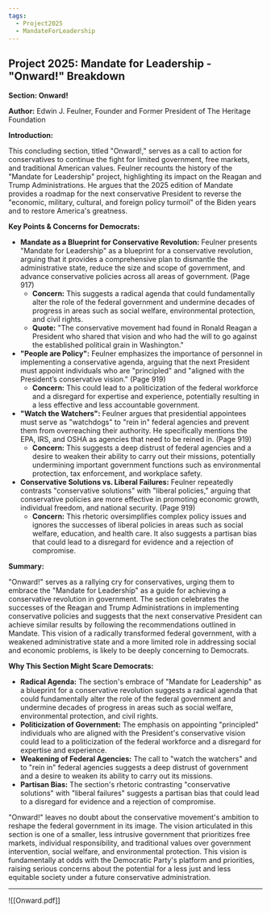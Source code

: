 ```yaml
---
tags:
  - Project2025
  - MandateForLeadership
---
```

## Project 2025: Mandate for Leadership - "Onward!" Breakdown

**Section: Onward!**

**Author:** Edwin J. Feulner, Founder and Former President of The Heritage Foundation

**Introduction:**

This concluding section, titled "Onward!," serves as a call to action for conservatives to continue the fight for limited government, free markets, and traditional American values. Feulner recounts the history of the "Mandate for Leadership" project, highlighting its impact on the Reagan and Trump Administrations. He argues that the 2025 edition of Mandate provides a roadmap for the next conservative President to reverse the "economic, military, cultural, and foreign policy turmoil" of the Biden years and to restore America's greatness.

**Key Points & Concerns for Democrats:**

* **Mandate as a Blueprint for Conservative Revolution:** Feulner presents "Mandate for Leadership" as a blueprint for a conservative revolution, arguing that it provides a comprehensive plan to dismantle the administrative state, reduce the size and scope of government, and advance conservative policies across all areas of government. (Page 917)
    * **Concern:** This suggests a radical agenda that could fundamentally alter the role of the federal government and undermine decades of progress in areas such as social welfare, environmental protection, and civil rights.
    * **Quote:** "The conservative movement had found in Ronald Reagan a President who shared that vision and who had the will to go against the established political grain in Washington."
* **"People are Policy":** Feulner emphasizes the importance of personnel in implementing a conservative agenda, arguing that the next President must appoint individuals who are "principled" and "aligned with the President’s conservative vision." (Page 919)
    * **Concern:** This could lead to a politicization of the federal workforce and a disregard for expertise and experience, potentially resulting in a less effective and less accountable government.
* **"Watch the Watchers":** Feulner argues that presidential appointees must serve as "watchdogs" to "rein in" federal agencies and prevent them from overreaching their authority. He specifically mentions the EPA, IRS, and OSHA as agencies that need to be reined in. (Page 919)
    * **Concern:** This suggests a deep distrust of federal agencies and a desire to weaken their ability to carry out their missions, potentially undermining important government functions such as environmental protection, tax enforcement, and workplace safety.
* **Conservative Solutions vs. Liberal Failures:** Feulner repeatedly contrasts "conservative solutions" with "liberal policies," arguing that conservative policies are more effective in promoting economic growth, individual freedom, and national security. (Page 919)
    * **Concern:** This rhetoric oversimplifies complex policy issues and ignores the successes of liberal policies in areas such as social welfare, education, and health care. It also suggests a partisan bias that could lead to a disregard for evidence and a rejection of compromise.

**Summary:**

"Onward!" serves as a rallying cry for conservatives, urging them to embrace the "Mandate for Leadership" as a guide for achieving a conservative revolution in government. The section celebrates the successes of the Reagan and Trump Administrations in implementing conservative policies and suggests that the next conservative President can achieve similar results by following the recommendations outlined in Mandate. This vision of a radically transformed federal government, with a weakened administrative state and a more limited role in addressing social and economic problems, is likely to be deeply concerning to Democrats.

**Why This Section Might Scare Democrats:**

* **Radical Agenda:** The section's embrace of "Mandate for Leadership" as a blueprint for a conservative revolution suggests a radical agenda that could fundamentally alter the role of the federal government and undermine decades of progress in areas such as social welfare, environmental protection, and civil rights.
* **Politicization of Government:** The emphasis on appointing "principled" individuals who are aligned with the President's conservative vision could lead to a politicization of the federal workforce and a disregard for expertise and experience.
* **Weakening of Federal Agencies:** The call to "watch the watchers" and to "rein in" federal agencies suggests a deep distrust of government and a desire to weaken its ability to carry out its missions.
* **Partisan Bias:** The section's rhetoric contrasting "conservative solutions" with "liberal failures" suggests a partisan bias that could lead to a disregard for evidence and a rejection of compromise.

"Onward!" leaves no doubt about the conservative movement's ambition to reshape the federal government in its image. The vision articulated in this section is one of a smaller, less intrusive government that prioritizes free markets, individual responsibility, and traditional values over government intervention, social welfare, and environmental protection. This vision is fundamentally at odds with the Democratic Party's platform and priorities, raising serious concerns about the potential for a less just and less equitable society under a future conservative administration. 

----

![[Onward.pdf]]